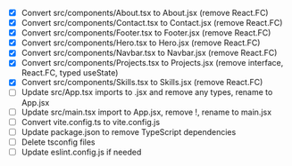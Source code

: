 - [x] Convert src/components/About.tsx to About.jsx (remove React.FC)
- [x] Convert src/components/Contact.tsx to Contact.jsx (remove React.FC)
- [x] Convert src/components/Footer.tsx to Footer.jsx (remove React.FC)
- [x] Convert src/components/Hero.tsx to Hero.jsx (remove React.FC)
- [x] Convert src/components/Navbar.tsx to Navbar.jsx (remove React.FC)
- [x] Convert src/components/Projects.tsx to Projects.jsx (remove interface, React.FC, typed useState)
- [x] Convert src/components/Skills.tsx to Skills.jsx (remove React.FC)
- [ ] Update src/App.tsx imports to .jsx and remove any types, rename to App.jsx
- [ ] Update src/main.tsx import to App.jsx, remove !, rename to main.jsx
- [ ] Convert vite.config.ts to vite.config.js
- [ ] Update package.json to remove TypeScript dependencies
- [ ] Delete tsconfig files
- [ ] Update eslint.config.js if needed
